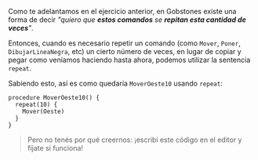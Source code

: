 Como te adelantamos en el ejercicio anterior, en Gobstones existe una forma de decir _"quiero que **estos comandos** se **repitan esta cantidad de veces**"_.

Entonces, cuando es necesario repetir un comando (como `Mover`, `Poner`, `DibujarLineaNegra`, etc) un cierto número de veces, en lugar de copiar y pegar como veníamos haciendo hasta ahora, podemos utilizar la sentencia `repeat`.

Sabiendo esto, así es como quedaría `MoverOeste10` usando `repeat`:

```gobstones
procedure MoverOeste10() {
  repeat(10) {
    Mover(Oeste)
  }
}
```

> Pero no tenés por qué creernos: ¡escribí este código en el editor y fijate si funciona!